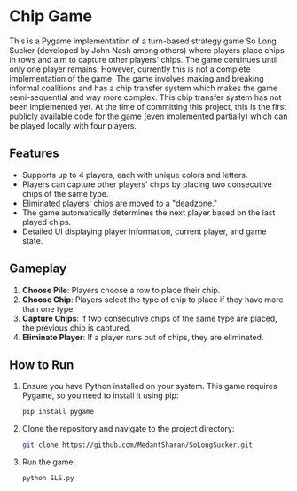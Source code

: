 # Chip Game

This is a Pygame implementation of a turn-based strategy game So Long Sucker (developed by John Nash among others) where players place chips in rows and aim to capture other players' chips. The game continues until only one player remains.
However, currently this is not a complete implementation of the game. The game involves making and breaking informal coalitions and has a chip transfer system which makes the game semi-sequential and way more complex. This chip transfer system has not been implemented yet.
At the time of committing this project, this is the first publicly available code for the game (even implemented partially) which can be played locally with four players.

## Features

- Supports up to 4 players, each with unique colors and letters.
- Players can capture other players' chips by placing two consecutive chips of the same type.
- Eliminated players' chips are moved to a "deadzone."
- The game automatically determines the next player based on the last played chips.
- Detailed UI displaying player information, current player, and game state.

## Gameplay

1. **Choose Pile**: Players choose a row to place their chip.
2. **Choose Chip**: Players select the type of chip to place if they have more than one type.
3. **Capture Chips**: If two consecutive chips of the same type are placed, the previous chip is captured.
4. **Eliminate Player**: If a player runs out of chips, they are eliminated.

## How to Run

1. Ensure you have Python installed on your system. This game requires Pygame, so you need to install it using pip:
   ```bash
   pip install pygame
2. Clone the repository and navigate to the project directory:
   ```bash
   git clone https://github.com/MedantSharan/SoLongSucker.git
3. Run the game:
   ```bash
   python SLS.py
